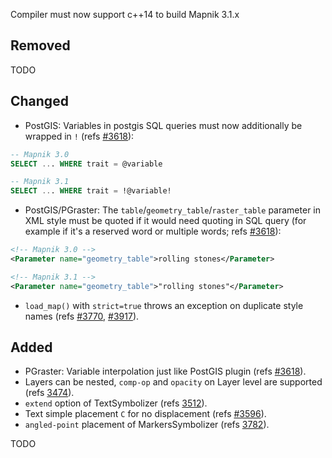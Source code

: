 Compiler must now support c++14 to build Mapnik 3.1.x

## Removed

TODO

## Changed

 - PostGIS: Variables in postgis SQL queries must now additionally be wrapped in `!` (refs [#3618](https://github.com/mapnik/mapnik/pull/3618)):
```sql
-- Mapnik 3.0
SELECT ... WHERE trait = @variable

-- Mapnik 3.1
SELECT ... WHERE trait = !@variable!
```

 - PostGIS/PGraster: The `table`/`geometry_table`/`raster_table` parameter in XML style must be quoted if it would need quoting in SQL query (for example if it's a reserved word or multiple words; refs [#3618](https://github.com/mapnik/mapnik/pull/3618)):
```xml
<!-- Mapnik 3.0 -->
<Parameter name="geometry_table">rolling stones</Parameter>

<!-- Mapnik 3.1 -->
<Parameter name="geometry_table">"rolling stones"</Parameter>
```

- `load_map()` with `strict=true` throws an exception on duplicate style names (refs [#3770](https://github.com/mapnik/mapnik/pull/3770), [#3917](https://github.com/mapnik/mapnik/pull/3917)).

## Added

 - PGraster: Variable interpolation just like PostGIS plugin (refs [#3618](https://github.com/mapnik/mapnik/pull/3618)).
 - Layers can be nested, `comp-op` and `opacity` on Layer level are supported (refs [3474](https://github.com/mapnik/mapnik/pull/3474)).
 - `extend` option of TextSymbolizer (refs [3512](https://github.com/mapnik/mapnik/pull/3512)).
 - Text simple placement `C` for no displacement (refs [#3596](https://github.com/mapnik/mapnik/pull/3596)).
 - `angled-point` placement of MarkersSymbolizer (refs [3782](https://github.com/mapnik/mapnik/pull/3782)).

TODO